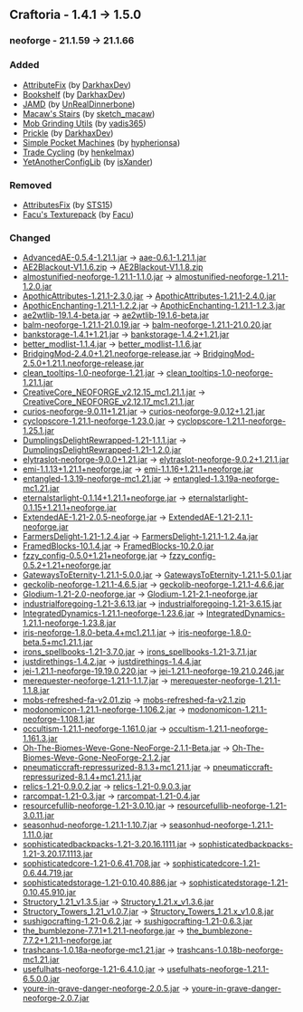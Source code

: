 ## Craftoria - 1.4.1 -> 1.5.0

### neoforge - 21.1.59 -> 21.1.66

### Added

  * [AttributeFix](https://www.curseforge.com/minecraft/mc-mods/attributefix) (by [DarkhaxDev](https://www.curseforge.com/members/DarkhaxDev/projects))
  * [Bookshelf](https://www.curseforge.com/minecraft/mc-mods/bookshelf) (by [DarkhaxDev](https://www.curseforge.com/members/DarkhaxDev/projects))
  * [JAMD](https://www.curseforge.com/minecraft/mc-mods/jamd) (by [UnRealDinnerbone](https://www.curseforge.com/members/UnRealDinnerbone/projects))
  * [Macaw's Stairs](https://www.curseforge.com/minecraft/mc-mods/macaws-stairs) (by [sketch_macaw](https://www.curseforge.com/members/sketch_macaw/projects))
  * [Mob Grinding Utils](https://www.curseforge.com/minecraft/mc-mods/mob-grinding-utils) (by [vadis365](https://www.curseforge.com/members/vadis365/projects))
  * [Prickle](https://www.curseforge.com/minecraft/mc-mods/prickle) (by [DarkhaxDev](https://www.curseforge.com/members/DarkhaxDev/projects))
  * [Simple Pocket Machines](https://www.curseforge.com/minecraft/mc-mods/pocketmachines) (by [hypherionsa](https://www.curseforge.com/members/hypherionsa/projects))
  * [Trade Cycling](https://www.curseforge.com/minecraft/mc-mods/trade-cycling) (by [henkelmax](https://www.curseforge.com/members/henkelmax/projects))
  * [YetAnotherConfigLib](https://www.curseforge.com/minecraft/mc-mods/yacl) (by [isXander](https://www.curseforge.com/members/isXander/projects))

### Removed

  * [AttributesFix](https://www.curseforge.com/minecraft/mc-mods/attributesfix) (by [STS15](https://www.curseforge.com/members/STS15/projects))
  * [Facu's Texturepack](https://www.curseforge.com/minecraft/texture-packs/facus-texturepack) (by [Facu](https://www.curseforge.com/members/Facu/projects))

### Changed

  * [AdvancedAE-0.5.4-1.21.1.jar](https://www.curseforge.com/minecraft/mc-mods/advancedae/files/5766877) -> [aae-0.6.1-1.21.1.jar](https://www.curseforge.com/minecraft/mc-mods/advancedae/files/5780467)
  * [AE2Blackout-V1.1.6.zip](https://www.curseforge.com/minecraft/texture-packs/ae2-blackout/files/5767762) -> [AE2Blackout-V1.1.8.zip](https://www.curseforge.com/minecraft/texture-packs/ae2-blackout/files/5800744)
  * [almostunified-neoforge-1.21.1-1.1.0.jar](https://www.curseforge.com/minecraft/mc-mods/almost-unified/files/5762343) -> [almostunified-neoforge-1.21.1-1.2.0.jar](https://www.curseforge.com/minecraft/mc-mods/almost-unified/files/5789220)
  * [ApothicAttributes-1.21.1-2.3.0.jar](https://www.curseforge.com/minecraft/mc-mods/apothic-attributes/files/5627172) -> [ApothicAttributes-1.21.1-2.4.0.jar](https://www.curseforge.com/minecraft/mc-mods/apothic-attributes/files/5751458)
  * [ApothicEnchanting-1.21.1-1.2.2.jar](https://www.curseforge.com/minecraft/mc-mods/apothic-enchanting/files/5719989) -> [ApothicEnchanting-1.21.1-1.2.3.jar](https://www.curseforge.com/minecraft/mc-mods/apothic-enchanting/files/5787344)
  * [ae2wtlib-19.1.4-beta.jar](https://www.curseforge.com/minecraft/mc-mods/applied-energistics-2-wireless-terminals/files/5749035) -> [ae2wtlib-19.1.6-beta.jar](https://www.curseforge.com/minecraft/mc-mods/applied-energistics-2-wireless-terminals/files/5774279)
  * [balm-neoforge-1.21.1-21.0.19.jar](https://www.curseforge.com/minecraft/mc-mods/balm/files/5676524) -> [balm-neoforge-1.21.1-21.0.20.jar](https://www.curseforge.com/minecraft/mc-mods/balm/files/5798246)
  * [bankstorage-1.4.1+1.21.jar](https://www.curseforge.com/minecraft/mc-mods/bank-storage/files/5713209) -> [bankstorage-1.4.2+1.21.jar](https://www.curseforge.com/minecraft/mc-mods/bank-storage/files/5798040)
  * [better_modlist-1.1.4.jar](https://www.curseforge.com/minecraft/mc-mods/better-modlist-neoforge/files/5762337) -> [better_modlist-1.1.6.jar](https://www.curseforge.com/minecraft/mc-mods/better-modlist-neoforge/files/5796898)
  * [BridgingMod-2.4.0+1.21.neoforge-release.jar](https://www.curseforge.com/minecraft/mc-mods/bridging-mod/files/5444570) -> [BridgingMod-2.5.0+1.21.1.neoforge-release.jar](https://www.curseforge.com/minecraft/mc-mods/bridging-mod/files/5786591)
  * [clean_tooltips-1.0-neoforge-1.21.jar](https://www.curseforge.com/minecraft/mc-mods/clean-tooltips/files/5596233) -> [clean_tooltips-1.0-neoforge-1.21.1.jar](https://www.curseforge.com/minecraft/mc-mods/clean-tooltips/files/5777430)
  * [CreativeCore_NEOFORGE_v2.12.15_mc1.21.1.jar](https://www.curseforge.com/minecraft/mc-mods/creativecore/files/5743442) -> [CreativeCore_NEOFORGE_v2.12.17_mc1.21.1.jar](https://www.curseforge.com/minecraft/mc-mods/creativecore/files/5773866)
  * [curios-neoforge-9.0.11+1.21.jar](https://www.curseforge.com/minecraft/mc-mods/curios-continuation/files/5747224) -> [curios-neoforge-9.0.12+1.21.jar](https://www.curseforge.com/minecraft/mc-mods/curios-continuation/files/5765721)
  * [cyclopscore-1.21.1-neoforge-1.23.0.jar](https://www.curseforge.com/minecraft/mc-mods/cyclops-core/files/5728676) -> [cyclopscore-1.21.1-neoforge-1.25.1.jar](https://www.curseforge.com/minecraft/mc-mods/cyclops-core/files/5797844)
  * [DumplingsDelightRewrapped-1.21-1.1.1.jar](https://www.curseforge.com/minecraft/mc-mods/dumplings-delight-rewrapped/files/5761704) -> [DumplingsDelightRewrapped-1.21-1.2.0.jar](https://www.curseforge.com/minecraft/mc-mods/dumplings-delight-rewrapped/files/5796987)
  * [elytraslot-neoforge-9.0.0+1.21.jar](https://www.curseforge.com/minecraft/mc-mods/elytra-slot/files/5542492) -> [elytraslot-neoforge-9.0.2+1.21.1.jar](https://www.curseforge.com/minecraft/mc-mods/elytra-slot/files/5778461)
  * [emi-1.1.13+1.21.1+neoforge.jar](https://www.curseforge.com/minecraft/mc-mods/emi/files/5704405) -> [emi-1.1.16+1.21.1+neoforge.jar](https://www.curseforge.com/minecraft/mc-mods/emi/files/5793016)
  * [entangled-1.3.19-neoforge-mc1.21.jar](https://www.curseforge.com/minecraft/mc-mods/entangled/files/5656230) -> [entangled-1.3.19a-neoforge-mc1.21.jar](https://www.curseforge.com/minecraft/mc-mods/entangled/files/5791357)
  * [eternalstarlight-0.1.14+1.21.1+neoforge.jar](https://www.curseforge.com/minecraft/mc-mods/eternal-starlight/files/5737418) -> [eternalstarlight-0.1.15+1.21.1+neoforge.jar](https://www.curseforge.com/minecraft/mc-mods/eternal-starlight/files/5770549)
  * [ExtendedAE-1.21-2.0.5-neoforge.jar](https://www.curseforge.com/minecraft/mc-mods/ex-pattern-provider/files/5741581) -> [ExtendedAE-1.21-2.1.1-neoforge.jar](https://www.curseforge.com/minecraft/mc-mods/ex-pattern-provider/files/5787190)
  * [FarmersDelight-1.21-1.2.4.jar](https://www.curseforge.com/minecraft/mc-mods/farmers-delight/files/5566383) -> [FarmersDelight-1.21.1-1.2.4a.jar](https://www.curseforge.com/minecraft/mc-mods/farmers-delight/files/5772720)
  * [FramedBlocks-10.1.4.jar](https://www.curseforge.com/minecraft/mc-mods/framedblocks/files/5629510) -> [FramedBlocks-10.2.0.jar](https://www.curseforge.com/minecraft/mc-mods/framedblocks/files/5780907)
  * [fzzy_config-0.5.0+1.21+neoforge.jar](https://www.curseforge.com/minecraft/mc-mods/fzzy-config/files/5756627) -> [fzzy_config-0.5.2+1.21+neoforge.jar](https://www.curseforge.com/minecraft/mc-mods/fzzy-config/files/5781582)
  * [GatewaysToEternity-1.21.1-5.0.0.jar](https://www.curseforge.com/minecraft/mc-mods/gateways-to-eternity/files/5705418) -> [GatewaysToEternity-1.21.1-5.0.1.jar](https://www.curseforge.com/minecraft/mc-mods/gateways-to-eternity/files/5760701)
  * [geckolib-neoforge-1.21.1-4.6.5.jar](https://www.curseforge.com/minecraft/mc-mods/geckolib/files/5726714) -> [geckolib-neoforge-1.21.1-4.6.6.jar](https://www.curseforge.com/minecraft/mc-mods/geckolib/files/5763144)
  * [Glodium-1.21-2.0-neoforge.jar](https://www.curseforge.com/minecraft/mc-mods/glodium/files/5614731) -> [Glodium-1.21-2.1-neoforge.jar](https://www.curseforge.com/minecraft/mc-mods/glodium/files/5787208)
  * [industrialforegoing-1.21-3.6.13.jar](https://www.curseforge.com/minecraft/mc-mods/industrial-foregoing/files/5745699) -> [industrialforegoing-1.21-3.6.15.jar](https://www.curseforge.com/minecraft/mc-mods/industrial-foregoing/files/5802805)
  * [IntegratedDynamics-1.21.1-neoforge-1.23.6.jar](https://www.curseforge.com/minecraft/mc-mods/integrated-dynamics/files/5749697) -> [IntegratedDynamics-1.21.1-neoforge-1.23.8.jar](https://www.curseforge.com/minecraft/mc-mods/integrated-dynamics/files/5788187)
  * [iris-neoforge-1.8.0-beta.4+mc1.21.1.jar](https://www.curseforge.com/minecraft/mc-mods/irisshaders/files/5726475) -> [iris-neoforge-1.8.0-beta.5+mc1.21.1.jar](https://www.curseforge.com/minecraft/mc-mods/irisshaders/files/5765375)
  * [irons_spellbooks-1.21-3.7.0.jar](https://www.curseforge.com/minecraft/mc-mods/irons-spells-n-spellbooks/files/5765125) -> [irons_spellbooks-1.21-3.7.1.jar](https://www.curseforge.com/minecraft/mc-mods/irons-spells-n-spellbooks/files/5769235)
  * [justdirethings-1.4.2.jar](https://www.curseforge.com/minecraft/mc-mods/just-dire-things/files/5757359) -> [justdirethings-1.4.4.jar](https://www.curseforge.com/minecraft/mc-mods/just-dire-things/files/5796059)
  * [jei-1.21.1-neoforge-19.19.0.220.jar](https://www.curseforge.com/minecraft/mc-mods/jei/files/5763011) -> [jei-1.21.1-neoforge-19.21.0.246.jar](https://www.curseforge.com/minecraft/mc-mods/jei/files/5802637)
  * [merequester-neoforge-1.21.1-1.1.7.jar](https://www.curseforge.com/minecraft/mc-mods/merequester/files/5689776) -> [merequester-neoforge-1.21.1-1.1.8.jar](https://www.curseforge.com/minecraft/mc-mods/merequester/files/5786514)
  * [mobs-refreshed-fa-v2.01.zip](https://www.curseforge.com/minecraft/texture-packs/mobs-refreshed-fresh-animations/files/5338949) -> [mobs-refreshed-fa-v2.1.zip](https://www.curseforge.com/minecraft/texture-packs/mobs-refreshed-fresh-animations/files/5769457)
  * [modonomicon-1.21.1-neoforge-1.106.2.jar](https://www.curseforge.com/minecraft/mc-mods/modonomicon/files/5767037) -> [modonomicon-1.21.1-neoforge-1.108.1.jar](https://www.curseforge.com/minecraft/mc-mods/modonomicon/files/5786073)
  * [occultism-1.21.1-neoforge-1.161.0.jar](https://www.curseforge.com/minecraft/mc-mods/occultism/files/5768141) -> [occultism-1.21.1-neoforge-1.161.3.jar](https://www.curseforge.com/minecraft/mc-mods/occultism/files/5793616)
  * [Oh-The-Biomes-Weve-Gone-NeoForge-2.1.1-Beta.jar](https://www.curseforge.com/minecraft/mc-mods/oh-the-biomes-weve-gone/files/5757199) -> [Oh-The-Biomes-Weve-Gone-NeoForge-2.1.2.jar](https://www.curseforge.com/minecraft/mc-mods/oh-the-biomes-weve-gone/files/5792475)
  * [pneumaticcraft-repressurized-8.1.3+mc1.21.1.jar](https://www.curseforge.com/minecraft/mc-mods/pneumaticcraft-repressurized/files/5721690) -> [pneumaticcraft-repressurized-8.1.4+mc1.21.1.jar](https://www.curseforge.com/minecraft/mc-mods/pneumaticcraft-repressurized/files/5776294)
  * [relics-1.21-0.9.0.2.jar](https://www.curseforge.com/minecraft/mc-mods/relics-mod/files/5736468) -> [relics-1.21-0.9.0.3.jar](https://www.curseforge.com/minecraft/mc-mods/relics-mod/files/5800375)
  * [rarcompat-1.21-0.3.jar](https://www.curseforge.com/minecraft/mc-mods/rar-compat/files/5762649) -> [rarcompat-1.21-0.4.jar](https://www.curseforge.com/minecraft/mc-mods/rar-compat/files/5795521)
  * [resourcefullib-neoforge-1.21-3.0.10.jar](https://www.curseforge.com/minecraft/mc-mods/resourceful-lib/files/5681267) -> [resourcefullib-neoforge-1.21-3.0.11.jar](https://www.curseforge.com/minecraft/mc-mods/resourceful-lib/files/5793500)
  * [seasonhud-neoforge-1.21.1-1.10.7.jar](https://www.curseforge.com/minecraft/mc-mods/seasonhud/files/5744108) -> [seasonhud-neoforge-1.21.1-1.11.0.jar](https://www.curseforge.com/minecraft/mc-mods/seasonhud/files/5792600)
  * [sophisticatedbackpacks-1.21-3.20.16.1111.jar](https://www.curseforge.com/minecraft/mc-mods/sophisticated-backpacks/files/5766189) -> [sophisticatedbackpacks-1.21-3.20.17.1113.jar](https://www.curseforge.com/minecraft/mc-mods/sophisticated-backpacks/files/5787622)
  * [sophisticatedcore-1.21-0.6.41.708.jar](https://www.curseforge.com/minecraft/mc-mods/sophisticated-core/files/5766114) -> [sophisticatedcore-1.21-0.6.44.719.jar](https://www.curseforge.com/minecraft/mc-mods/sophisticated-core/files/5801681)
  * [sophisticatedstorage-1.21-0.10.40.886.jar](https://www.curseforge.com/minecraft/mc-mods/sophisticated-storage/files/5766131) -> [sophisticatedstorage-1.21-0.10.45.910.jar](https://www.curseforge.com/minecraft/mc-mods/sophisticated-storage/files/5801696)
  * [Structory_1.21_v1.3.5.jar](https://www.curseforge.com/minecraft/mc-mods/structory/files/5424923) -> [Structory_1.21.x_v1.3.6.jar](https://www.curseforge.com/minecraft/mc-mods/structory/files/5800612)
  * [Structory_Towers_1.21_v1.0.7.jar](https://www.curseforge.com/minecraft/mc-mods/structory-towers/files/5424926) -> [Structory_Towers_1.21.x_v1.0.8.jar](https://www.curseforge.com/minecraft/mc-mods/structory-towers/files/5800614)
  * [sushigocrafting-1.21-0.6.2.jar](https://www.curseforge.com/minecraft/mc-mods/sushigocrafting/files/5649666) -> [sushigocrafting-1.21-0.6.3.jar](https://www.curseforge.com/minecraft/mc-mods/sushigocrafting/files/5791254)
  * [the_bumblezone-7.7.1+1.21.1-neoforge.jar](https://www.curseforge.com/minecraft/mc-mods/the-bumblezone-forge/files/5757433) -> [the_bumblezone-7.7.2+1.21.1-neoforge.jar](https://www.curseforge.com/minecraft/mc-mods/the-bumblezone-forge/files/5794395)
  * [trashcans-1.0.18a-neoforge-mc1.21.jar](https://www.curseforge.com/minecraft/mc-mods/trash-cans/files/5652387) -> [trashcans-1.0.18b-neoforge-mc1.21.jar](https://www.curseforge.com/minecraft/mc-mods/trash-cans/files/5788473)
  * [usefulhats-neoforge-1.21-6.4.1.0.jar](https://www.curseforge.com/minecraft/mc-mods/useful-hats/files/5679608) -> [usefulhats-neoforge-1.21.1-6.5.0.0.jar](https://www.curseforge.com/minecraft/mc-mods/useful-hats/files/5765651)
  * [youre-in-grave-danger-neoforge-2.0.5.jar](https://www.curseforge.com/minecraft/mc-mods/youre-in-grave-danger/files/5749163) -> [youre-in-grave-danger-neoforge-2.0.7.jar](https://www.curseforge.com/minecraft/mc-mods/youre-in-grave-danger/files/5802611)

